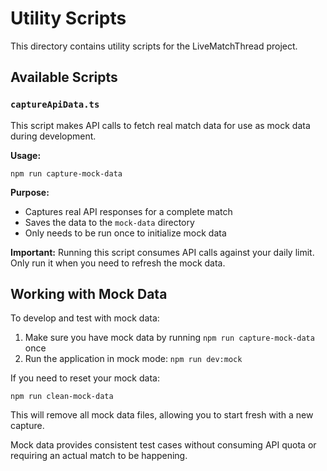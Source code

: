 # Utility Scripts

This directory contains utility scripts for the LiveMatchThread project.

## Available Scripts

### `captureApiData.ts`

This script makes API calls to fetch real match data for use as mock data during development.

**Usage:**
```
npm run capture-mock-data
```

**Purpose:**
- Captures real API responses for a complete match
- Saves the data to the `mock-data` directory
- Only needs to be run once to initialize mock data

**Important:** 
Running this script consumes API calls against your daily limit. Only run it when you need to refresh the mock data.

## Working with Mock Data

To develop and test with mock data:

1. Make sure you have mock data by running `npm run capture-mock-data` once
2. Run the application in mock mode: `npm run dev:mock`

If you need to reset your mock data:
```
npm run clean-mock-data
```

This will remove all mock data files, allowing you to start fresh with a new capture.

Mock data provides consistent test cases without consuming API quota or requiring an actual match to be happening. 